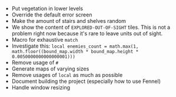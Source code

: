 * Put vegetation in lower levels
* Override the default error screen
* Make the amount of stairs and shelves random
* We show the content of `EXPLORED-OUT-OF-SIGHT` tiles. This is not a
  problem right now because it's rare to leave units out of sight.
* Macro for exhaustive `match`
* Investigate this: `local enemies_count = math.max(1, math.floor((bound_map.width * bound_map.height * 0.0050000000000000001)))`
* Remove usage of `#`
* Generate maps of varying sizes
* Remove usages of `local` as much as possible
* Document building the project (especially how to use Fennel)
* Handle window resizing
